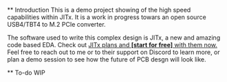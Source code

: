 ** Introduction
This is a demo project showing of the high speed capabilities within JITx. It is a work in progress towars an open source USB4/TBT4 to M.2 PCIe converter.

The software used to write this complex design is JITx, a new and amazing code based EDA. Check out [JITx plans and **[start for free]** with them now.](https://hubs.la/Q02-p5-70)
Feel free to reach out to me or to their support on Discord to learn more, or plan a demo session to see how the future of PCB desgn will look like.

** To-do
WIP
